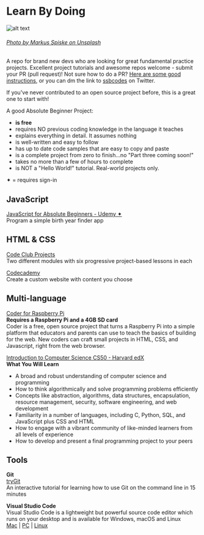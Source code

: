 # Learn By Doing
![alt text](https://raw.githubusercontent.com/sarahbohr/AbsoluteBeginnerProjects/master/seedlings-sm.jpg "seedlings")
###### [Photo by Markus Spiske on Unsplash](https://unsplash.com/photos/vrbZVyX2k4I?utm_source=unsplash&utm_medium=referral&utm_content=creditCopyText) 

A repo for brand new devs who are looking for great fundamental practice projects. Excellent project tutorials and awesome repos welcome - submit your PR (pull request)! Not sure how to do a PR? [Here are some good instructions](https://www.gun.io/blog/how-to-github-fork-branch-and-pull-request), or you can dm the link to [ssbcodes](https://twitter.com/ssbcodes) on Twitter. 

If you've never contributed to an open source project before, this is a great one to start with! 

A good Absolute Beginner Project:
- **is free**
- requires NO previous coding knowledge in the language it teaches
- explains everything in detail. It assumes nothing
- is well-written and easy to follow
- has up to date code samples that are easy to copy and paste
- is a complete project from zero to finish...no "Part three coming soon!"
- takes no more than a few of hours to complete
- is NOT a "Hello World!" tutorial. Real-world projects only.

✦ = requires sign-in

## JavaScript
[JavaScript for Absolute Beginners - Udemy ✦](https://www.udemy.com/javascript-for-absolute-beginners-learn-the-basics/)\
Program a simple birth year finder app


## HTML & CSS
[Code Club Projects](https://codeclubprojects.org/en-GB/webdev/)\
Two different modules with six progressive project-based lessons in each

[Codecademy](https://www.codecademy.com/articles/f1-u2-create-first-prj)\
Create a custom website with content you choose


##  Multi-language
[Coder for Raspberry Pi](http://googlecreativelab.github.io/coder/)\
**Requires a Raspberry Pi and a 4GB SD card**\
Coder is a free, open source project that turns a Raspberry Pi into a simple platform that educators and parents can use to teach the basics of building for the web. New coders can craft small projects in HTML, CSS, and Javascript, right from the web browser.  

[Introduction to Computer Science CS50 - Harvard edX](https://www.edx.org/course/cs50s-introduction-computer-science-harvardx-cs50x)\
**What You Will Learn**  
* A broad and robust understanding of computer science and programming
* How to think algorithmically and solve programming problems efficiently
* Concepts like abstraction, algorithms, data structures, encapsulation, resource management, security, software engineering, and web development
* Familiarity in a number of languages, including C, Python, SQL, and JavaScript plus CSS and HTML
* How to engage with a vibrant community of like-minded learners from all levels of experience
* How to develop and present a final programming project to your peers


## Tools
**Git**\
[tryGit](https://try.github.io)\
An interactive tutorial for learning how to use Git on the command line in 15 minutes

**Visual Studio Code**\
Visual Studio Code is a lightweight but powerful source code editor which runs on your desktop and is available for Windows, macOS and Linux\
[Mac](https://code.visualstudio.com/docs/setup/mac) | [PC](https://code.visualstudio.com/docs/setup/windows) | [Linux](https://code.visualstudio.com/docs/setup/linux)
